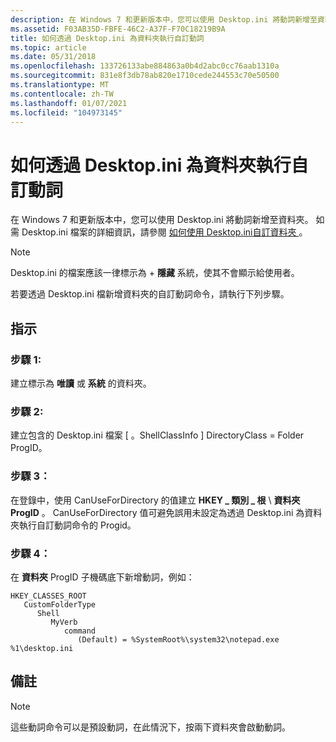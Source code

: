```yaml
---
description: 在 Windows 7 和更新版本中，您可以使用 Desktop.ini 將動詞新增至資料夾。 如需 Desktop.ini 檔案的詳細資訊，請參閱如何使用 Desktop.ini 自訂資料夾。
ms.assetid: F03AB35D-FBFE-46C2-A37F-F70C18219B9A
title: 如何透過 Desktop.ini 為資料夾執行自訂動詞
ms.topic: article
ms.date: 05/31/2018
ms.openlocfilehash: 133726133abe884863a0b4d2abc0cc76aab1310a
ms.sourcegitcommit: 831e8f3db78ab820e1710cede244553c70e50500
ms.translationtype: MT
ms.contentlocale: zh-TW
ms.lasthandoff: 01/07/2021
ms.locfileid: "104973145"
---
```

# <a name="how-to-implement-custom-verbs-for-folders-through-desktopini"></a>如何透過 Desktop.ini 為資料夾執行自訂動詞

在 Windows 7 和更新版本中，您可以使用 Desktop.ini 將動詞新增至資料夾。 如需 Desktop.ini 檔案的詳細資訊，請參閱 [如何使用 Desktop.ini自訂資料夾 ](how-to-customize-folders-with-desktop-ini.md)。

> [!Note]  
> Desktop.ini 的檔案應該一律標示為  +  **隱藏** 系統，使其不會顯示給使用者。

 

若要透過 Desktop.ini 檔新增資料夾的自訂動詞命令，請執行下列步驟。

## <a name="instructions"></a>指示

### <a name="step-1"></a>步驟 1:

建立標示為 **唯讀** 或 **系統** 的資料夾。

### <a name="step-2"></a>步驟 2:

建立包含的 Desktop.ini 檔案 \[ 。ShellClassInfo \] DirectoryClass = Folder ProgID。

### <a name="step-3"></a>步驟 3：

在登錄中，使用 CanUseForDirectory 的值建立 **HKEY \_ 類別 \_ 根** \\ **資料夾 ProgID** 。 CanUseForDirectory 值可避免誤用未設定為透過 Desktop.ini 為資料夾執行自訂動詞命令的 Progid。

### <a name="step-4"></a>步驟 4：

在 **資料夾** ProgID 子機碼底下新增動詞，例如：

```
HKEY_CLASSES_ROOT
   CustomFolderType
      Shell
         MyVerb
            command
               (Default) = %SystemRoot%\system32\notepad.exe %1\desktop.ini
```

## <a name="remarks"></a>備註

> [!Note]  
> 這些動詞命令可以是預設動詞，在此情況下，按兩下資料夾會啟動動詞。

 

 

 



